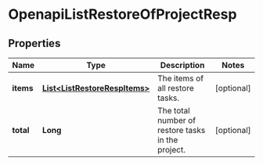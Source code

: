 
# OpenapiListRestoreOfProjectResp

## Properties
Name | Type | Description | Notes
------------ | ------------- | ------------- | -------------
**items** | [**List&lt;ListRestoreRespItems&gt;**](ListRestoreRespItems.md) | The items of all restore tasks. |  [optional]
**total** | **Long** | The total number of restore tasks in the project. |  [optional]



